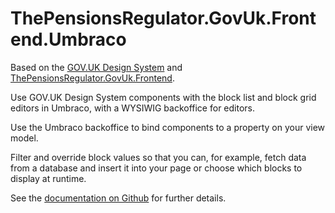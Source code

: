 # ThePensionsRegulator.GovUk.Frontend.Umbraco

Based on the [GOV.UK Design System](https://design-system.service.gov.uk/) and [ThePensionsRegulator.GovUk.Frontend](https://www.nuget.org/packages/ThePensionsRegulator.GovUk.Frontend).

Use GOV.UK Design System components with the block list and block grid editors in Umbraco, with a WYSIWIG backoffice for editors.

Use the Umbraco backoffice to bind components to a property on your view model.

Filter and override block values so that you can, for example, fetch data from a database and insert it into your page or choose which blocks to display at runtime.

See the [documentation on Github](https://github.com/thepensionsregulator/govuk-frontend-aspnetcore-extensions) for further details.
